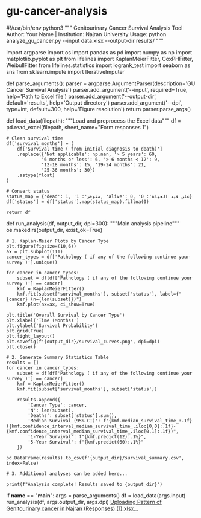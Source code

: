 # gu-cancer-analysis
#!/usr/bin/env python3
"""
Genitourinary Cancer Survival Analysis Tool
Author: Your Name | Institution: Najran University
Usage: python analyze_gu_cancer.py --input data.xlsx --output-dir results/
"""

import argparse
import os
import pandas as pd
import numpy as np
import matplotlib.pyplot as plt
from lifelines import KaplanMeierFitter, CoxPHFitter, WeibullFitter
from lifelines.statistics import logrank_test
import seaborn as sns
from sklearn.impute import IterativeImputer

def parse_arguments():
    parser = argparse.ArgumentParser(description='GU Cancer Survival Analysis')
    parser.add_argument('--input', required=True, help='Path to Excel file')
    parser.add_argument('--output-dir', default='results', help='Output directory')
    parser.add_argument('--dpi', type=int, default=300, help='Figure resolution')
    return parser.parse_args()

def load_data(filepath):
    """Load and preprocess the Excel data"""
    df = pd.read_excel(filepath, sheet_name="Form responses 1")
    
    # Clean survival time
    df['survival_months'] = (
        df['Survival time ( from initial diagnosis to death)']
        .replace({'Not applicable': np.nan, '> 5 years': 60,
                 '6 months or less': 6, '> 6 months < 12': 9,
                 '12-18 months': 15, '19-24 months': 21,
                 '25-36 months': 30})
        .astype(float)
    )
    
    # Convert status
    status_map = {'dead': 1, 'متوفى': 1, 'alive': 0, 'على قيد الحياة': 0}
    df['status'] = df['status'].map(status_map).fillna(0)
    
    return df

def run_analysis(df, output_dir, dpi=300):
    """Main analysis pipeline"""
    os.makedirs(output_dir, exist_ok=True)
    
    # 1. Kaplan-Meier Plots by Cancer Type
    plt.figure(figsize=(10,6))
    ax = plt.subplot(111)
    cancer_types = df['Pathology ( if any of the following continue your survey )'].unique()
    
    for cancer in cancer_types:
        subset = df[df['Pathology ( if any of the following continue your survey )'] == cancer]
        kmf = KaplanMeierFitter()
        kmf.fit(subset['survival_months'], subset['status'], label=f"{cancer} (n={len(subset)})")
        kmf.plot(ax=ax, ci_show=True)
    
    plt.title('Overall Survival by Cancer Type')
    plt.xlabel('Time (Months)')
    plt.ylabel('Survival Probability')
    plt.grid(True)
    plt.tight_layout()
    plt.savefig(f'{output_dir}/survival_curves.png', dpi=dpi)
    plt.close()
    
    # 2. Generate Summary Statistics Table
    results = []
    for cancer in cancer_types:
        subset = df[df['Pathology ( if any of the following continue your survey )'] == cancer]
        kmf = KaplanMeierFitter()
        kmf.fit(subset['survival_months'], subset['status'])
        
        results.append({
            'Cancer Type': cancer,
            'N': len(subset),
            'Deaths': subset['status'].sum(),
            'Median Survival (95% CI)': f"{kmf.median_survival_time_:.1f} ({kmf.confidence_interval_median_survival_time_.iloc[0,0]:.1f}-{kmf.confidence_interval_median_survival_time_.iloc[0,1]:.1f})",
            '1-Year Survival': f"{kmf.predict(12):.1%}",
            '5-Year Survival': f"{kmf.predict(60):.1%}"
        })
    
    pd.DataFrame(results).to_csv(f'{output_dir}/survival_summary.csv', index=False)
    
    # 3. Additional analyses can be added here...
    
    print(f"Analysis complete! Results saved to {output_dir}")

if __name__ == "__main__":
    args = parse_arguments()
    df = load_data(args.input)
    run_analysis(df, args.output_dir, args.dpi)
    [Uploading Pattern of Genitourinary cancer in Najran  (Responses) (1).xlsx…]()
